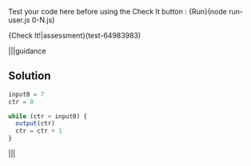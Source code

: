 Test your code here before using the Check It button : {Run}(node run-user.js 0-N.js)

{Check It!|assessment}(test-64983983)

|||guidance
## Solution
```javascript
input0 = 7
ctr = 0

while (ctr < input0) {
  output(ctr)
  ctr = ctr + 1
}
```
|||